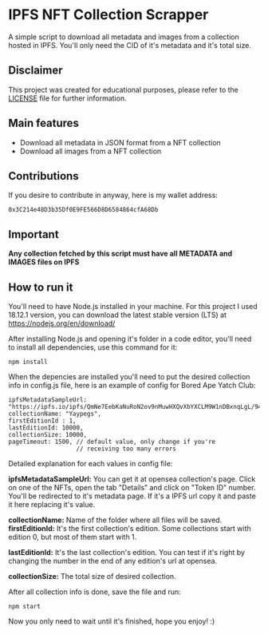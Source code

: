 # IPFS NFT Collection Scrapper

A simple script to download all metadata and images from a collection hosted in IPFS. You'll only need the CID of it's metadata and it's total size.

## Disclaimer
This project was created for educational purposes, please refer to the [LICENSE](LICENSE) file for further information.

## Main features
- Download all metadata in JSON format from a NFT collection
- Download all images from a NFT collection

## Contributions
If you desire to contribute in anyway, here is my wallet address:

    0x3C214e48D3b35Df0E9FE566D8D6584864cfA68Db

## Important

**Any collection fetched by this script must have all METADATA and IMAGES files on IPFS**

## How to run it
You'll need to have Node.js installed in your machine. For this project I used 18.12.1 version, you can download the latest stable version (LTS) at https://nodejs.org/en/download/

After installing Node.js and opening it's folder in a code editor, you'll need to install all dependencies, use this command for it:

    npm install

When the depencies are installed you'll need to put the desired collection info in config.js file, here is an example of config for Bored Ape Yatch Club:

    ipfsMetadataSampleUrl: "https://ipfs.io/ipfs/QmNe7EebKaNuRoN2ov9nMuwHXQvXbYXCLM9W1nDBxnqLgL/9497.json",
    collectionName: "Yaypegs",
    firstEditionId : 1,
    lastEditionId: 10000,
    collectionSize: 10000,
    pageTimeout: 1500, // default value, only change if you're
                       // receiving too many errors

Detailed explanation for each values in config file:

**ipfsMetadataSampleUrl:** You can get it at opensea collection's page. Click on one of the NFTs, open the tab "Details" and click on "Token ID" number. You'll be redirected to it's metadata page. If it's a IPFS url copy it and paste it here replacing it's value.

**collectionName:**  Name of the folder where all files will be saved.
**firstEditionId:** It's the first collection's edition. Some collections start with edition 0, but most of them start with 1.

**lastEditionId:** It's the last collection's edition. You can test if it's right by changing the number in the end of any edition's url at opensea.

**collectionSize:** The total size of desired collection.

After all collection info is done, save the file and run:

    npm start

Now you only need to wait until it's finished, hope you enjoy! :)
